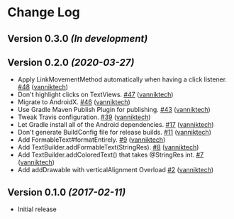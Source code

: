 # Change Log

Version 0.3.0 *(In development)*
--------------------------------

Version 0.2.0 *(2020-03-27)*
----------------------------

- Apply LinkMovementMethod automatically when having a click listener. [\#48](https://github.com/vanniktech/TextBuilder/pull/48) ([vanniktech](https://github.com/vanniktech))
- Don't highlight clicks on TextViews. [\#47](https://github.com/vanniktech/TextBuilder/pull/47) ([vanniktech](https://github.com/vanniktech))
- Migrate to AndroidX. [\#46](https://github.com/vanniktech/TextBuilder/pull/46) ([vanniktech](https://github.com/vanniktech))
- Use Gradle Maven Publish Plugin for publishing. [\#43](https://github.com/vanniktech/TextBuilder/pull/43) ([vanniktech](https://github.com/vanniktech))
- Tweak Travis configuration. [\#39](https://github.com/vanniktech/TextBuilder/pull/39) ([vanniktech](https://github.com/vanniktech))
- Let Gradle install all of the Android dependencies. [\#17](https://github.com/vanniktech/TextBuilder/pull/17) ([vanniktech](https://github.com/vanniktech))
- Don't generate BuildConfig file for release builds. [\#11](https://github.com/vanniktech/TextBuilder/pull/11) ([vanniktech](https://github.com/vanniktech))
- Add FormableText\#formatEntirely. [\#9](https://github.com/vanniktech/TextBuilder/pull/9) ([vanniktech](https://github.com/vanniktech))
- Add TextBuilder.addFormableText\(StringRes\). [\#8](https://github.com/vanniktech/TextBuilder/pull/8) ([vanniktech](https://github.com/vanniktech))
- Add TextBuilder.addColoredText\(\) that takes @StringRes int. [\#7](https://github.com/vanniktech/TextBuilder/pull/7) ([vanniktech](https://github.com/vanniktech))
- Add addDrawable with verticalAlignment Overload [\#2](https://github.com/vanniktech/TextBuilder/pull/2) ([vanniktech](https://github.com/vanniktech))

Version 0.1.0 *(2017-02-11)*
----------------------------

- Initial release